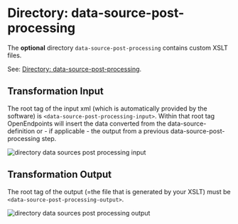 # Directory: data-source-post-processing

The **optional** directory `data-source-post-processing` contains custom XSLT files.

See: [Directory: data-source-post-processing](../data-source-transformation/data-source-post-processing.md).

## Transformation Input

The root tag of the input xml (which is automatically provided by the software) is `<data-source-post-processing-input>`. Within that root tag OpenEndpoints will insert the data converted from the data-source-definition or - if applicable - the output from a previous data-source-post-processing step.

![directory data sources post processing input](https://cdn.openendpoints.io/images/gitbook/directory-data-sources-post-processing-transformation-input.png)

## Transformation Output

The root tag of the output (=the file that is generated by your XSLT) must be `<data-source-post-processing-output>`.

![directory data sources post processing output](https://cdn.openendpoints.io/images/gitbook/directory-data-sources-post-processing-transformation-output.png)
